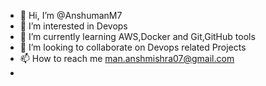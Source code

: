 - 👋 Hi, I’m @AnshumanM7
- 👀 I’m interested in Devops
- 🌱 I’m currently learning AWS,Docker and Git,GitHub tools
- 💞️ I’m looking to collaborate on Devops related Projects
- 📫 How to reach me man.anshmishra07@gmail.com
- 

<!---
AnshumanM7/AnshumanM7 is a ✨ special ✨ repository because its `README.md` (this file) appears on your GitHub profile.
You can click the Preview link to take a look at your changes.
--->
